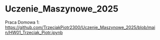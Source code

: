 # Uczenie_Maszynowe_2025
Praca Domowa 1: https://github.com/TrzeciakPiotr2300/Uczenie_Maszynowe_2025/blob/main/HW01_Trzeciak_Piotr.ipynb
